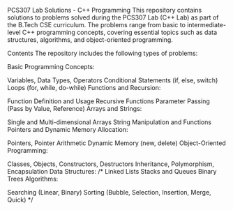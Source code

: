 PCS307 Lab Solutions - C++ Programming
This repository contains solutions to problems solved during the PCS307 Lab (C++ Lab) as part of the B.Tech CSE curriculum. The problems range from basic to intermediate-level C++ programming concepts, covering essential topics such as data structures, algorithms, and object-oriented programming.

Contents
The repository includes the following types of problems:

Basic Programming Concepts:

Variables, Data Types, Operators
Conditional Statements (if, else, switch)
Loops (for, while, do-while)
Functions and Recursion:

Function Definition and Usage
Recursive Functions
Parameter Passing (Pass by Value, Reference)
Arrays and Strings:

Single and Multi-dimensional Arrays
String Manipulation and Functions
Pointers and Dynamic Memory Allocation:

Pointers, Pointer Arithmetic
Dynamic Memory (new, delete)
Object-Oriented Programming:

Classes, Objects, Constructors, Destructors
Inheritance, Polymorphism, Encapsulation
Data Structures:
/*
Linked Lists
Stacks and Queues
Binary Trees
Algorithms:

Searching (Linear, Binary)
Sorting (Bubble, Selection, Insertion, Merge, Quick)
*/

